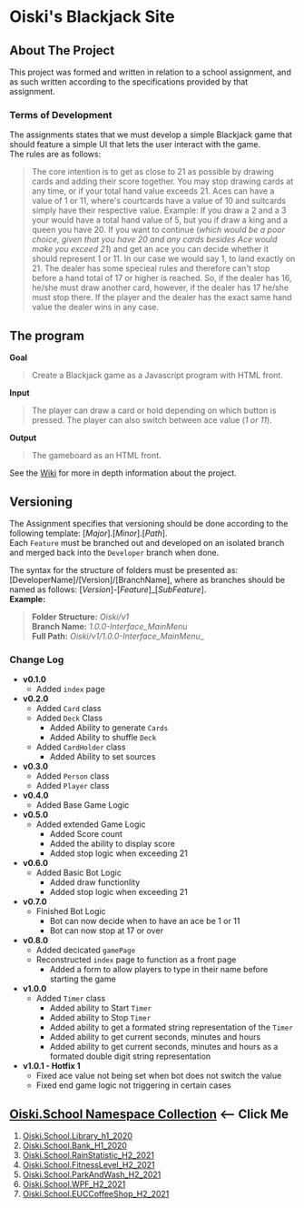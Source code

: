 ﻿# Oiski's Blackjack Site

## About The Project
This project was formed and written in relation to a school assignment, and as such written according to the specifications provided by that assignment.

### Terms of Development
The assignments states that we must develop a simple Blackjack game that should feature a simple UI that lets the user interact with the game. \
The rules are as follows:
> The core intention is to get as close to 21 as possible by drawing cards and adding their score together.
> You may stop drawing cards at any time, or if your total hand value exceeds 21.
> Aces can have a value of 1 or 11, where's courtcards have a value of 10 and suitcards simply have their respective value.
> Example: If you draw a 2 and a 3 your would have a total hand value of 5, but you if draw a king and a queen you have 20.
> If you want to continue (_which would be a poor choice, given that you have 20 and any cards besides Ace would make you exceed 21_) and get an ace
> you can decide whether it should represent 1 or 11. In our case we would say 1, to land exactly on 21.
> The dealer has some specieal rules and therefore can't stop before a hand total of 17 or higher is reached.
> So, if the dealer has 16, he/she must draw another card, however, if the dealer has 17 he/she must stop there.
> If the player and the dealer has the exact same hand value the dealer wins in any case.

## The program
**Goal**
> Create a Blackjack game as a Javascript program with HTML front.

**Input**
> The player can draw a card or hold depending on which button is pressed. The player can also switch between ace value (_1 or 11_).

**Output**
> The gameboard as an HTML front.

See the [Wiki]() for more in depth information about the project.

## Versioning
The Assignment specifies that versioning should be done according to the following template: [_Major_].[_Minor_].[_Path_].\
Each `Feature` must be branched out and developed on an isolated branch and merged back into the `Developer` branch when done.

The syntax for the structure of folders must be presented as: [DeveloperName]/[Version]/[BranchName], where as branches should be named as follows: [*Version*]-[*Feature*]_[*SubFeature*].\
**Example:**
> **Folder Structure:** _Oiski/v1_ \
> **Branch Name:** _1.0.0-Interface_MainMenu_ \
> **Full Path:** _Oiski/v1/1.0.0-Interface_MainMenu__

### Change Log
- **v0.1.0**
    - Added `index` page
- **v0.2.0**
    - Added `Card` class
    - Added `Deck` Class
        - Added Ability to generate `Cards`
        - Added Ability to shuffle `Deck`
    - Added `CardHolder` class
        - Added Ability to set sources
- **v0.3.0**
    - Added `Person` class
    - Added `Player` class
- **v0.4.0**
    - Added Base Game Logic
- **v0.5.0**
    - Added extended Game Logic
        - Added Score count
        - Added the ability to display score
        - Added stop logic when exceeding 21
- **v0.6.0**
    - Added Basic Bot Logic
        - Added draw functionlity
        - Added stop logic when exceeding 21
- **v0.7.0**
    - Finished Bot Logic
        - Bot can now decide when to have an ace be 1 or 11
        - Bot can now stop at 17 or over
- **v0.8.0**
    - Added decicated `gamePage`
    - Reconstructed `index` page to function as a front page
        - Added a form to allow players to type in their name before starting the game
- **v1.0.0**
    - Added `Timer` class
        - Added ability to Start `Timer`
        - Added ability to Stop `Timer`
        - Added ability to get a formated string representation of the `Timer`
        - Added ability to get current seconds, minutes and hours
        - Added ability to get current seconds, minutes and hours as a formated double digit string representation
- **v1.0.1 - Hotfix 1**
    - Fixed ace value not being set when bot does not switch the value
    - Fixed end game logic not triggering in certain cases
    

## [Oiski.School Namespace Collection](https://github.com/Mike-Mortensen-Portfolio) <-- Click Me
1. [Oiski.School.Library_h1_2020](https://github.com/ZhakalenDk/Oiski.School.Library_H1_2020)
2. [Oiski.School.Bank_H1_2020](https://github.com/ZhakalenDk/Oiski.School.Bank_H1_2020)
3. [Oiski.School.RainStatistic_H2_2021](https://github.com/ZhakalenDk/Oiski.School.RainStatistic_H2_2021)
4. [Oiski.School.FitnessLevel_H2_2021](https://github.com/ZhakalenDk/Oiski.School.FitnessLevel_H2_2021)
5. [Oiski.School.ParkAndWash_H2_2021](https://github.com/Mike-Mortensen-Portfolio/Oiski.School.ParkAndWash_H2_2021)
6. [Oiski.School.WPF_H2_2021](https://github.com/Mike-Mortensen-Portfolio/Oiski.School.WPF_H2_2021)
7. [Oiski.School.EUCCoffeeShop_H2_2021](https://github.com/Mike-Mortensen-Portfolio/Oiski.School.EUCCoffeeShop_H2_2021)
